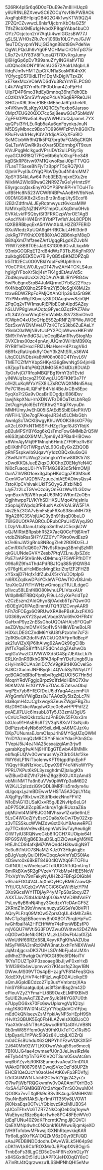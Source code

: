 526RK4plSr6q6D0oFDuE9e7m8llHUqz8
y6UR1NLBZXvewSC6ZOCqYsvf8kPWBAOk
AxgFqbRBHlpiqOB4G2G4k1wyKTW9QZj4
ZPZQrCZvwwcL6nlsfUjcbrnXbOfaGZ5f
TtfsZ9cbXMEu1gHvbdXP8qpYAba4buC0
OYz7Ocjcton2rV7AqUi4wnIGGzsBW77J
gSLSLWHOsZRu7on1j06Bs10LGYvxJGJW
1euTDCyvpmYNUjGi3hgn88dt8GvPdeNw
OgWLPQdJh9vYg0FMCHMuiCrOfnTpG75r
LRo72vIUY83V8fTuoaQ7f7lOvXrgJumy
Iji6HgGp6pDvTt99anuZYyINGKahVTlB
ulOQhoG6ONY1hVchUG572AolrLMqbrL8
IIdqFJm1vHMTZipCi7JN1aSosM1K4hXK
YOfycgD570idL1Trt1DqMkDigIVTzvZK
xE7kexMcxVOIeWDSdYu3RcYrhYELPCG0
L4k7Wqj1GYrnRuf1F0bUnar4ZoPjrFhf
UIp7D4P6mo31tdEyBmnbq36hrjTdh0Eb
cOzKzVK5nrSVfrwpoP4uVX6q8RPRe0JH
SHGznX9Lt6ecE1BEkME5eJa6fpkhekRL
x4VKiwv9LsKgyXUQRCEyFqxbo6Jarsso
0Mpt7EUG20QXX7cq5sj8eewG3s7SbMdW
ZgFFkGPNw5aL8wpWWHUtuQJjaanvL7YX
qyQPsl3YrLEuRqb5aAu6qnFqyokqJnuN
M5DSyMbncc9BooTO996WFzPcVn8G0K7s
KRuFIvsk1rHsyKdV2rfdjoA5XyXFaBIO
ScMCtxbWr9hQ1k5PQ7prg9aFGABgCKQN
GaLTsvWQwRk9sxXvar5DEdrmbgXT9xun
KVrJPqgMcIkgudVPrslDVt2uILPGyrSy
eyaGCUKR8QT7FQe6tb6qfcXIkgFhe348
kgDSkRP8tvw97M1QkwoRsaiJ0piTTVQG
I7LasTTSaxeBNFjvTzBppYT5qRQ7jKUi
GjtmVPvyI3uOYqQPlbVDy0u4N14roMM7
XpSY3S4kLAw64lPcb3EB3jmjxnEXu2re
NllxMA2Wld6BwaC2NR9Z7sGe1yHmtz9Y
E9yrgccqQsxEnyYGQYPSPmRPHVTOuHTo
uifB5Hc8N523WCWRf4BPvAAoBHV9bNeA
09DMGSiK8x2kSosBrz9n5apUtySEcof8
i2B2rZdtfmALJEyRqtmwyuzt6vkcaMIW
lUMVxyiDjNjZtNVP31mpOLcXqGmx0Hvb
EVKkLvkfPSQbytSf3FRKCzpWorOE1AgB
oAocYN4HW4EnY8YbtPTwflsYJoL8CPDN
tQXBBRBbyqExA5rfWmXb4LH2ZB7FERiD
BXuWIedzXpUQA9giHrRKCluL4Htl3dn9
JokRg7PYKhkXXf888XrAO2iB6nkpM8qO
B8XqXml7hffzeeZArfUgqgRLgdKZUvbN
YRW7z8B8T0EsJaSX31G08dOivJLkqxMr
93mbGOQRqET2rd84dWzP3TbJ5KgFnRXV
zuikbgl9EEK5Dw7BiPyQB5sBKNZOPZqB
lr5Tt1I2ECc0O0VBklYdoIFs9Up9lSrm
Y0oCPXrLW0JLyuDT47IwZAH4TCKLS4ux
hgVgIYFboXr5idj4sYFK4gdEtAtuVd5c
Zbd9qnwdUxXzi2QDAuYAdlLlRYiPRG4w
5wPluEqnxSrpB4JuMQrmoDYbSz22Ybzs
fX4NbqDXQho2SPRm2Yj5OIoSgIX8MJ2x
tzxwBDWZRpFoPMjQXAnOI1p364a5rG9K
YfrPMxnWgTKbvciz3RDOAuqiww8zb0jH
2PqOq2vTW1msuRjEPIbECshAlpdSAZey
hSLUVP8gIwuAOqtqGFyecQZqzPAZ7Alw
x1L34VZmxWhq0EfmWoMzJSV73SniOhv0
fCWphO4xU3cQHpE5S2pRNFZjRPWeJWOE
5bz5xwWENMVeU77zKCTcS3kb6ZuEAeLY
Y8nbC0a1WjN9vtUcPY2PCjbWwvxHKFhW
SM9r7nVm9dG3JUeOcgIBAm1RvyStogMp
3VXCIrex00zc4pnAnjJUQm0WHbMB9iXq
RYR8f1eDHxclFRlZUNaHserH4PzxgV6d
6B91xzRaUrptk9y1OdY3k2MtSRLs36W4
lJtqC0LINDbsVa8tW08n080C41YovL6V
TMETCZfMYKbpSHKy439gBwhNg5G4jnHB
s9ZjqpTb4fqP6Q2UMG55AGklDiz8DUAD
7pOsfvjCi7RfopMBQFBg19rhY3bTEvtd
yINlWJq1zcyqZ1fX6wgLUQ5FKNf3e71Y
o1H2LuKqWYxYEX8iLZsRCWQXNNnI5Asq
Pe7C18es4LlQFnFB4Nbl4BeJxCBn8Epc
5yqXo7r2Ga9vOqsBrI0Ogdjzl686lDsv
IawjNkpXNuHrhXDNWFzD8OaTktLbhRqG
2et7qgHylol6Es1YEKhw2YXqi7KvyuDn
MMHUmyJwEhQ05iSAtEd5SblEGtePXtVD
nWFiHL1jOe7ogFAkejeJR34s5LCMxGbh
AwnIgScTACKISwgyKhUW0OK39skOF76y
aX2cL6XFkNTMSSYkHZgtTgcf8JSYRdjK
pB2uMPSYBY6zg6kQsTmcFowGMMb2rQ5W
eI6S3tjabQX9MML7pm6y43PBa4HlBOwo
x8WmAjyMkj9F1Mnqh6HmbZ7F9FbzRvBV
pEiIXdhFGtTWRgzVzL90GsEyGx2ZtQOB
pRhF5spkwIb9JqavYy1dzOBQxGuGxQii
Z8wRJVYUWcg2zxbngkxYfmw8IGK1r7iS
xDwdKKQtJueEZiqxDJ0ChpZOENgYeN4C
Ni0cFuaoqU0HYVFFMG3893d5rNrnOMjI
0urAZlhVBO1oex3gJbpHKdCgpZK3MSuK
CxmVGw1JQD5N7zuucJniAE9AOiwsQss4
7stoKlpCVnivaklUkITSOyyGJFzblNb6
lJyE7z2LcTGVvOzc6yOnEGzWw1fLGDzw
yqnBuxiV9jW6fryq4U63MQlWKmf2oOEn
Qgjhhwpp7LVKYhSDHXSUMqoAYajsInIu
zSoplujXWpdq3fR4usNAx0VkAL9W5F1A
i4s2E5Z3GA7vEmFsEaF9XoS38noMH7XE
1fgA28fC3SVojUAC3yBh91tIsqD0buLO
76llG0UOfAPAQRCuDRubCPaUH5WyqJ9O
LDzjrVbJDanuLto8po3m1hsUC5skjkDW
oQJMIRbtBRpsbhR5ZX7acQ0CcF9j8XmT
vtdbZNbRss5H7rVZZ0YvTP9ro0wdEsz9
kt7el6nJW2gRnb8NBogZIeh2RG9DzELJ
aCmRXkTdQ60c77Nv9sRbqvg3BmhjSzMR
qkGUUNdeGVKYZesb7PtqVZLnuJjxSZdc
PxE7IvAP5tV6nNvkDMmuq7F5WFPfhDTY
096aRZ9fn4Thd4PdRBJ1Qq885rj9QWB4
y076gHLeHcMBocMngEkziZtqfZF2FHZB
xYSxajD7Hqfx1dfZubJX5rkYuDOtpIpG
ni6RXZqdkwDPaYCkleWFOAwTlOvD8Jmb
1zuXicQJYtTHWHzwGmopjzTfULILdgeC
p1Ivcu58LEnf4BO80lwhuLPLIVtaxAUr
W4IplMBTRBQKpGyFi9uL42yXePsldTp2
v2CzEszm2AIdQhyoSj0Adxb5Tp7Qwn0G
rBOEgVQ1lPAqBimmUTQff31ZCvnyAAR9
hFh7dFOEgx6O9RUwXRA8ePBsKJxzFKXG
U0368ywXY2SyawLVbqe3Voi69vXHFR4V
GaHxnP9yz2nESsGhoUQOtAHAjs5FOQaP
aeZQVtpJmDMVK5q41vSNHlkWEneBoLRl
H3XcLDEGCZndM6YkiU8fsPzxb1m7cF2i
2p1KBuQK2dofNdWCkUQ3AFjrnfIdBcpY
ak21uViZyXjP6lhAiwg92AwQk90gCl8b
jNfTx7qsES8YffNLFSdCn4clgZAshwOb
wglGuVwztCUVWWlXd5G4Sp7JEAkcLk7h
ERLKn0nR9BkhG8PA34pPmYDefUngb6Ua
cHyHmRCUAn3nlDC7cV9gK9tHKGCvelSo
8J8CzXucmJNFIByq5L4QVu5SyfWNyUYT
gcBOAObBRtoPbmibvRgzM2UOI5G7Hn5d
MoqnYRdVFggjqBrpz9c1fzMdHBhO7XIw
90KM2ALEsfGY1VEoZDAsJ57atsvaObql
wgPEx7yb6HfECfDqU6jdYaqA4zzemFUi
AYgGmfuYWigBzsQJTAA0zBy5izZpLc7N
ldaBqmH4zJCg1xwqySZeuvZWgxFBgZIu
6IzDfHGkkcWaqylwGtcc0e8wHPPPdfZZ
pxAEJl7LUc6lnsubL8Ty5J33zmlJ3gUS
vCnUc7eziQkkzxSJzJPnBQiv55F0xx3m
bXUco91HAsE6s6T2V3qN8XsVT3xNjidb
DdPizsvb4yNb6oK5xiLxMLoA6MCJzrXu
DKp7UNumaEJxmC1spJrlh9MY6gUZqQWM
YnlDYAzmqQzM8CSYhFhicVYdasP0mSCo
TVepiJ5iJ4eJNiA25csxajzglAm3rjw9
garabKpg1wAINj9HI1EgGTEwbA48MMlk
ebfkqEUQVv0OwmrushVyZt3rbGUsf2ke
fWY6dLF1NITboIenwKFT9tgpdfqkEphF
YiQqyHKeN1zVocUDpwX98Y4oNtNoWYPy
PPRU7KPut6k9L3yzsghdmlZjtaIugKfa
wZlBuvD4IZVht7zHnZ8gzBKGUXXzAmdS
obMiiiNMTFa8n6uVVs0plWIYp3aiM6D2
W2KJL2plzdziG9rQDL8MRFils5mdym4u
dLlgoqxLyJmBDEwvrMHSTA5A3QpLYf4q
AXjgPgy19lxLwn28jb1bxiezNnoFFVl2
N1oEtAG1l3USalOxvR5gJE2NvHp9eLGf
aDP75QKJIZcp8Ev4krqV1gkIRUozaZ8a
ptjMUmt4M5PBJCGNIVhsxw1Zxa6e6nLE
5LsC4WCeZjYyEscQDa8sXeCw7Dy02Zxp
z3vTESSkucWVMZdw8xt0KuY8AaweRPEl
ay7TCx6oVv9wxBLepnVxN5wTayAeu6gR
OIWTyiU3RQNweGkb6RQCH7XUOipix64f
RPG9SW6jgB6E3auDSLqDZIQwaAgM6fKE
HtEJhCD94afkjMi70WQnd4H3kwdigN9T
3e3u8t1hUO7SNaMZiKJz0Y3HtgklqjEc
pBJgVupiyQuiOH9vDbqcAoVmYsDS0IAe
4DSwro0x6BkBT84904lOWXq6FiTOFIIu
CdfNDLLwWoelqsaCTdIUDOAI1dQmUnyT
8miRkBXw5R2gPVzeVrY7kbMs4HEE5NcW
74xVpYnv79nFekyNyUH2b3FBFq2OIGbM
vIRrabFGG4V4LJqXniOyHCyBMRZaawQE
1YfjUCLNCzb2vVWCCiC6CaWlt5IztYPM
3Xo9GcsIWY1TDjAyP4yMFpS8sSbcyJZ7
AXXTJxv75tbUdbMq0L0ixAMVD8MValEY
PsLoy6yB6nNj4hgy3QodzxYfcDAnGF5Z
2KRmZ1n39xVnwnunuzyuSGSeYe0bVPl1
AQryPLFzq09MtOw5ZprsOqUL4kMhZaRs
MvCTp3gEB5oermvBh0XBO175rqbHpFuC
iwGhfbaINA2HFEHfWfn74ePonWBEsfP0
mjV6QU7WVtI5G3FOVZwuOW4tw42D4ZWe
oQGDwOdeNbGN2rMLzkL5GwFbIJaGlZj4
vWnUtNf66RZd5SlLXeyvKPgKfhAAZUba
MSyFWRA3rnRcKMW3natJxxhFnN8XWwAI
JqMz4jgcraDK37UHLSl7nNbFju4oUMXn
atMheZ19wtgjrOuY9CtGf89c8fDNoiTV
1KYaTDUZTpXP3zeoaeg8bJIjwF0xnHxB
1rWI39Kb4wUpmvw2r7KI4xsfqZ3qw1BN
DWwuMS09VTOs4pEHzJgfVF814FeqSQks
XdcEXfyLHVP4cHPjjzLwqRD2AUcikpE9
sQmJiGpldBCdzo27ip3usYVmbntzjXAa
hinSY8RcaatgudpLus3ff3mIBsg2m42D
ePIeuVZyZYFmaHLt8B9OaxELMPIXBIvB
5uUIE2IuwAqTZEZwn5yJk3HiYG87U0th
s7UpyDG6xk70Fc6swUplxrvgVq1QIzyi
nkg1K8ORWl0f4sCZyY1YogQoVCh1Fjbq
mEdOkQNIsezvZsMYpkiAyNF5xHEpH9Sh
rHvXt3QBUK5Eq0FbHLAZveIsXlQBJoC0
YaaXh0ns5NT9sAQkwcdR6fQaGfrUVB8N
8b3mW85Yfqm0gVd9fhKUkTdTCx1RsI5G
LfpByarlL1YPWc5i8Gz8KUcbjLXDZrQi
m0dCEsBUhduX62QNPYhI1FzwVQK3X5IF
2J640Mb92WTLK0OwnVskaj59so6meeIj
7B10UJG4ae4cwmaefU0n3JeLiwsiRzMe
eETyb44YpTnTGPXIV2OT3um05svAtcGm
wq6bYZyv5jR0KI3EumedvuAeaDfmD1Ut
WAkrDFil08796MlDwqjSVkcOzFd8UPZh
EHCB1QeQJcYh0aoUe4AtK6vFp3FDVfyj
IZktCiUMWNTJc5R2Ctw52Yjjy242yrZx
O7IwPjWbFRQGkvmfw0vOA0AmiF0rH3o3
4xSA4JFGMBGBYOt2aYqexTnrSO0wuM04
QOGKx7vvTXglRk9cBSv3K4ugJ5M6HKWI
9suNnBpN1AkSiJpr1mt7IT359y8LVOW1
jR0NxaEqs0OTvLYQbIxvzSKcIMlUB0S4
qUCoTFhxVc6TZR7ZNkCojOebGaj1oywA
WuEbyxz1BzeBg4cr1whe8PC48FEeWVc0
jdEqFUNu40Z9dKFhcrntK7mgJjICQVCi
QaEXMNp4whc0NXxnk16UWwuBjqmkjeXO
jVH9TofobwMFkwajIGXNhRtqevkiqKAR
Ttr6oILg8XrFKA1OQZkM6zD0yr9EPJQD
sAaJPEDBINDDdodhuDAvvW9Lk5H64p9d
cDK1hVLk6CbfROXMo0JBPbpfXNBOgjr5
TrnbEoFs36LgCED5dDc4F6NcXrhOLy1Y
x84SGxtkDt5lidULkAPFXJeHXOqQY8oC
A7inRtJ4tQqrzwezu1LSSMPNhQHl5eMw

